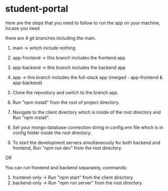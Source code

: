 # student-portal


Here are the steps that you need to follow to run the app on your machine, Incase you need

there are 4 git branches including the main.
1. main  -> which include nothing
2. app-frontend   ->  this branch includes the frontend app
3. app-backend   ->   this branch includes the backend app
4. app  ->  this branch includes the full-stack app (merged - app-frontend & app-backend)

1. Clone the repository and switch to the branch app.
2. Run "npm install" from the root of project directory.
3. Navigate to the client directory which is inside of the root directory and Run "npm install".
4. Set your mongo database connection string in config.env file which is in config folder inside the root directory.
5. To start the development servers simultaneously for both backend and frontend, Run "npm run dev" from the root directory.

OR

You can run frontend and backend separately,
commands:
1. frontend-only  ->  Run "npm start" from the client directory.
2. backend-only   ->  Run "npm run server" from the root directory.
